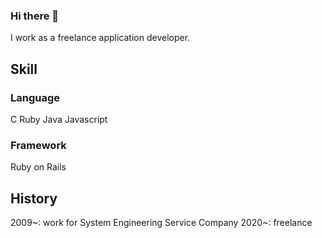 ### Hi there 👋
I work as a freelance application developer.

## Skill
### Language
C
Ruby
Java
Javascript

### Framework
Ruby on Rails

## History
2009~: work for System Engineering Service Company
2020~: freelance

<!--
**MasutaniYoshihiro/MasutaniYoshihiro** is a ✨ _special_ ✨ repository because its `README.md` (this file) appears on your GitHub profile.

Here are some ideas to get you started:

- 🔭 I’m currently working on ...
- 🌱 I’m currently learning ...
- 👯 I’m looking to collaborate on ...
- 🤔 I’m looking for help with ...
- 💬 Ask me about ...
- 📫 How to reach me: ...
- 😄 Pronouns: ...
- ⚡ Fun fact: ...
-->

